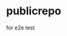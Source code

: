 # publicrepo
for e2e test



















































































































































































































































































































































































































































































































































































































































































































































































































































































































































































































































































































































































































































































































































































































































































































































































































































































































































































































































